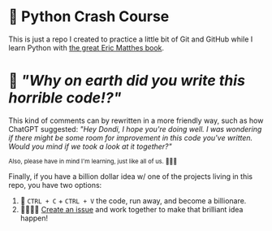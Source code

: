 # 🐍 Python Crash Course

This is just a repo I created to practice a little bit of Git and GitHub while I learn Python with [the great Eric Matthes book](https://www.google.com/search?q=python+crash+course+2nd+edition&hl=en&sxsrf=AJOqlzUdIDxMvYSfafvDEl0aE7yv4DbvHg%3A1673492124280&source=hp&ei=nHa_Y8mjDqD25OUPlbGEgA0&iflsig=AK50M_UAAAAAY7-ErLMFacpkwTxpuv3iwI3uHAv6tifs&gs_ssp=eJzj4tVP1zc0TM8rNrNMN0k2YPSSL6gsycjPU0guSizOUEjOLy0qTlUwyktRSE3JLMnMzwMAd2AQQg&oq=Python+crash+&gs_lcp=Cgdnd3Mtd2l6EAMYAjIECCMQJzIECAAQQzIICC4QgAQQywEyBAgAEEMyCAgAEIAEEMsBMggIABCABBDLATIICAAQgAQQywEyCAgAEIAEEMsBMgQIABBDMgQIABBDOgcIIxDqAhAnOgQILhBDOgUIABCABFChBVicF2C0JmgBcAB4AIABW4gBhwiSAQIxM5gBAKABAbABCg&sclient=gws-wiz).

# 🤬 _"Why on earth did you write this horrible code!?"_

This kind of comments can by rewritten in a more friendly way, such as how ChatGPT suggested: _"Hey Dondi, I hope you're doing well. I was wondering if there might be some room for improvement in this code you've written. Would you mind if we took a look at it together?"_

<sub>Also, please have in mind I'm learning, just like all of us. 🤷🏼‍♂️</sub>

Finally, if you have a billion dollar idea w/ one of the projects living in this repo, you have two options:
1. 💸 `CTRL + C` + `CTRL + V` the code, run away, and become a billionare.
2. 🫱🏻‍🫲🏻 [Create an issue](github.com/LucasDondo/python_crash_course/issues/new) and work together to make that brilliant idea happen!
